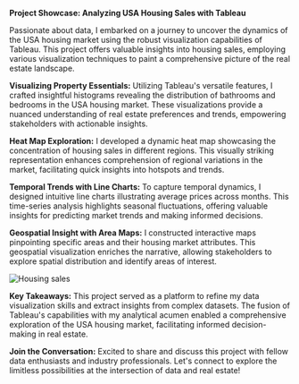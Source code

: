 
**Project Showcase: Analyzing USA Housing Sales with Tableau**

Passionate about data, I embarked on a journey to uncover the dynamics of the USA housing market using the robust visualization capabilities of Tableau. This project offers valuable insights into housing sales, employing various visualization techniques to paint a comprehensive picture of the real estate landscape.

**Visualizing Property Essentials:**
Utilizing Tableau's versatile features, I crafted insightful histograms revealing the distribution of bathrooms and bedrooms in the USA housing market. These visualizations provide a nuanced understanding of real estate preferences and trends, empowering stakeholders with actionable insights.

**Heat Map Exploration:**
I developed a dynamic heat map showcasing the concentration of housing sales in different regions. This visually striking representation enhances comprehension of regional variations in the market, facilitating quick insights into hotspots and trends.

**Temporal Trends with Line Charts:**
To capture temporal dynamics, I designed intuitive line charts illustrating average prices across months. This time-series analysis highlights seasonal fluctuations, offering valuable insights for predicting market trends and making informed decisions.

**Geospatial Insight with Area Maps:**
I constructed interactive maps pinpointing specific areas and their housing market attributes. This geospatial visualization enriches the narrative, allowing stakeholders to explore spatial distribution and identify areas of interest.




![Housing sales](https://github.com/har-shu/USA-Housing-sales-/assets/71369996/fa0903c9-1c16-4291-b6c5-d931c984a497)





**Key Takeaways:**
This project served as a platform to refine my data visualization skills and extract insights from complex datasets. The fusion of Tableau's capabilities with my analytical acumen enabled a comprehensive exploration of the USA housing market, facilitating informed decision-making in real estate.

**Join the Conversation:**
Excited to share and discuss this project with fellow data enthusiasts and industry professionals. Let's connect to explore the limitless possibilities at the intersection of data and real estate!

